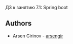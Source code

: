 ДЗ к занятию 7.1: Spring boot

## Authors
* Arsen Girinov - [arsengir](https://github.com/arsengir)
